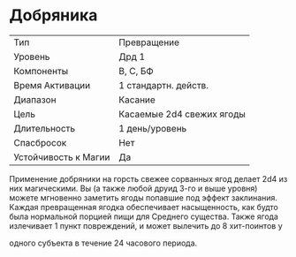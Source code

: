 
# Добряника

| | |
|---|---|
|Тип|Превращение|
|Уровень| Дрд 1|
|Компоненты| В, С, БФ|
|Время Активации| 1 стандартн. действ.|
|Диапазон| Касание|
|Цель| Касаемые 2d4 свежих ягоды|
|Длительность| 1 день/уровень|
|Спасбросок| Нет|
|Устойчивость к Магии| Да|

Применение добряники на горсть свежее сорванных ягод делает 2d4 из них
магическими. Вы (а также любой друид
3-го и выше уровня) можете мгновенно
заметить ягоды попавшие под эффект
заклинания. Каждая превращенная
ягодка обеспечивает насыщенность,
как будто была нормальной порцией
пищи для Среднего существа. Также
ягода излечивает 1 пункт повреждений,
и может вылечить до 8 хит-поинтов у

одного субъекта в течение 24 часового
периода.

